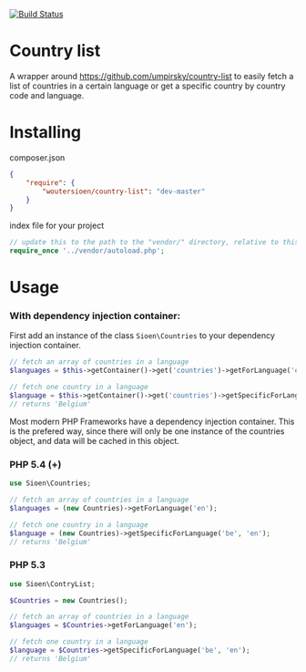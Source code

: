 [![Build Status](https://travis-ci.org/WouterSioen/country-list.svg?branch=master)](https://travis-ci.org/WouterSioen/country-list)

# Country list

A wrapper around <https://github.com/umpirsky/country-list> to easily fetch a list of countries in a certain language or get a specific country by country code and language.

# Installing

composer.json

```json
{
    "require": {
        "woutersioen/country-list": "dev-master"
    }
}
```

index file for your project

```php
// update this to the path to the "vendor/" directory, relative to this file
require_once '../vendor/autoload.php';
```

# Usage

### With dependency injection container:

First add an instance of the class ```Sioen\Countries``` to your dependency injection container.

```php
// fetch an array of countries in a language
$languages = $this->getContainer()->get('countries')->getForLanguage('en');

// fetch one country in a language
$language = $this->getContainer()->get('countries')->getSpecificForLanguage('be', 'en');
// returns 'Belgium'
```

Most modern PHP Frameworks have a dependency injection container. This is the prefered way, since there will only be one instance of the countries object, and data will be cached in this object.

### PHP 5.4 (+)

```php
use Sioen\Countries;

// fetch an array of countries in a language
$languages = (new Countries)->getForLanguage('en');

// fetch one country in a language
$language = (new Countries)->getSpecificForLanguage('be', 'en');
// returns 'Belgium'
```

### PHP 5.3

```php
use Sioen\ContryList;

$Countries = new Countries();

// fetch an array of countries in a language
$languages = $Countries->getForLanguage('en');

// fetch one country in a language
$language = $Countries->getSpecificForLanguage('be', 'en');
// returns 'Belgium'
```

